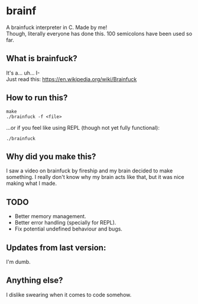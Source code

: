 # brainf
A brainfuck interpreter in C. Made by me!  
Though, literally everyone has done this.
100 semicolons have been used so far.
## What is brainfuck?
It's a... uh... I-   
Just read this: https://en.wikipedia.org/wiki/Brainfuck
## How to run this?
```
make
./brainfuck -f <file>
```
...or if you feel like using REPL (though not yet fully functional):
```
./brainfuck
```
## Why did you make this?
I saw a video on brainfuck by fireship and my brain decided to make something. I really don't know why my brain acts like that, but it was nice making what I made.
## TODO
- Better memory management.
- Better error handling (specially for REPL).
- Fix potential undefined behaviour and bugs.
## Updates from last version:
I'm dumb.
## Anything else?
I dislike swearing when it comes to code somehow.